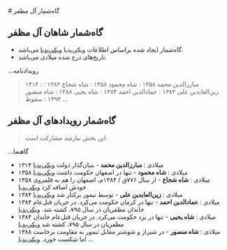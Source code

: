# گاه‌شمار آل مظفر

## گاه‌شمار شاهان آل مظفر

- گاه‌شمار ایجاد شده براساس اطلاعات ویکی‌پدیا [ویکی‌پدیا](https://w.wiki/ALhg) می‌باشد.
- تاریخ‌های درج شده میلادی می‌باشد.

...رویدادنامه
  > ۱۳۱۴ : مبارزالدین محمد
  > ۱۳۵۸ : شاه محمود
  > ۱۳۵۸ : شاه شجاع
  > ۱۳۸۴ : زین‌العابدین علی
  > ۱۳۸۴ : عمادالدین احمد
  > ۱۳۸۴ : شاه یحیی
  > ۱۳۸۸ : شاه منصور
  > ۱۳۹۳ : سقوط
...

## گاه‌شمار رویدادهای آل مظفر

> این بخش نیازمند مشارکت است.

...گاهنما
- ۱۳۱۴ میلادی
  : **مبارزالدین محمد** - بنیان‌گذار دولت [ویکی‌پدیا](https://fa.wikipedia.org/wiki/%D8%A7%D9%85%DB%8C%D8%B1_%D9%85%D8%A8%D8%A7%D8%B1%D8%B2%D8%A7%D9%84%D8%AF%DB%8C%D9%86)
- ۱۳۵۸ میلادی
  : **شاه محمود** - تنها در اصفهان حکومت داشت [ویکی‌پدیا](https://fa.wikipedia.org/wiki/%D9%82%D8%B7%D8%A8_%D8%A7%D9%84%D8%AF%DB%8C%D9%86_%D8%B4%D8%A7%D9%87_%D9%85%D8%AD%D9%85%D9%88%D8%AF)
- ۱۳۵۸ میلادی
  : **شاه شجاع** - از سال ۷۷۶ق / ۱۳۸۴م، اصفهان را هم به قلمروی خودش اضافه کرد [ویکی‌پدیا](https://fa.wikipedia.org/wiki/%D8%AC%D9%84%D8%A7%D9%84%E2%80%8C%D8%A7%D9%84%D8%AF%DB%8C%D9%86_%D8%B4%D8%A7%D9%87%E2%80%8C%D8%B4%D8%AC%D8%A7%D8%B9)
- ۱۳۸۴ میلادی
  : **زین‌العابدین علی** - توسط تیمور برکنار شد [ویکی‌پدیا](https://fa.wikipedia.org/wiki/%D8%B3%D9%84%D8%B7%D8%A7%D9%86_%D8%B2%DB%8C%D9%86%E2%80%8C%D8%A7%D9%84%D8%B9%D8%A7%D8%A8%D8%AF%DB%8C%D9%86)
- ۱۳۸۴ میلادی
  : **عمادالدین احمد** - تنها در کرمان حکومت می‌کرد. در جریان قتل‌عام خاندان مظفریان در سال ۷۹۵، کشته شد. [ویکی‌پدیا](https://fa.wikipedia.org/wiki/%D8%B9%D9%85%D8%A7%D8%AF%D8%A7%D9%84%D8%AF%DB%8C%D9%86_%D8%A7%D8%AD%D9%85%D8%AF)
- ۱۳۸۴ میلادی
  : **شاه یحیی** - تنها در یزد حکومت می‌کرد. در جریان قتل‌عام خاندان مظفریان در سال ۷۹۵، کشته شد [ویکی‌پدیا](https://fa.wikipedia.org/wiki/%D8%B4%D8%A7%D9%87_%DB%8C%D8%AD%DB%8C%DB%8C)
- ۱۳۸۸ میلادی
  : **شاه منصور** - در شیراز و شوشتر مقابل تیمور به مقاومت برخاست اما شکست خورد. [ویکی‌پدیا](https://fa.wikipedia.org/wiki/%D8%B4%D8%A7%D9%87_%D9%85%D9%86%D8%B5%D9%88%D8%B1)
...
